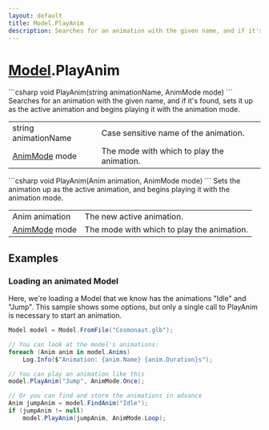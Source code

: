 ```yaml
---
layout: default
title: Model.PlayAnim
description: Searches for an animation with the given name, and if it's found, sets it up as the active animation and begins playing it with the animation mode.
---
```

# [Model]({{site.url}}/Pages/Reference/Model.html).PlayAnim

<div class='signature' markdown='1'>
```csharp
void PlayAnim(string animationName, AnimMode mode)
```
Searches for an animation with the given name, and if it's
found, sets it up as the active animation and begins playing it
with the animation mode.
</div>

|  |  |
|--|--|
|string animationName|Case sensitive name of the animation.|
|[AnimMode]({{site.url}}/Pages/Reference/AnimMode.html) mode|The mode with which to play the animation.|

<div class='signature' markdown='1'>
```csharp
void PlayAnim(Anim animation, AnimMode mode)
```
Sets the animation up as the active animation, and begins
playing it with the animation mode.
</div>

|  |  |
|--|--|
|Anim animation|The new active animation.|
|[AnimMode]({{site.url}}/Pages/Reference/AnimMode.html) mode|The mode with which to play the animation.|





## Examples

### Loading an animated Model
Here, we're loading a Model that we know has the animations "Idle"
and "Jump". This sample shows some options, but only a single call
to PlayAnim is necessary to start an animation.
```csharp
Model model = Model.FromFile("Cosmonaut.glb");

// You can look at the model's animations:
foreach (Anim anim in model.Anims)
	Log.Info($"Animation: {anim.Name} {anim.Duration}s");

// You can play an animation like this
model.PlayAnim("Jump", AnimMode.Once);

// Or you can find and store the animations in advance
Anim jumpAnim = model.FindAnim("Idle");
if (jumpAnim != null)
	model.PlayAnim(jumpAnim, AnimMode.Loop);
```

